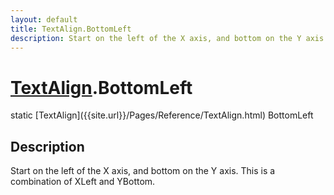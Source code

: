 ```yaml
---
layout: default
title: TextAlign.BottomLeft
description: Start on the left of the X axis, and bottom on the Y axis. This is a combination of XLeft and YBottom.
---
```

# [TextAlign]({{site.url}}/Pages/Reference/TextAlign.html).BottomLeft

<div class='signature' markdown='1'>
static [TextAlign]({{site.url}}/Pages/Reference/TextAlign.html) BottomLeft
</div>

## Description
Start on the left of the X axis, and bottom on the Y
axis. This is a combination of XLeft and YBottom.

